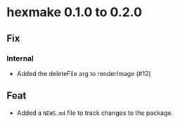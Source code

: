 # hexmake 0.1.0 to 0.2.0

## Fix

### Internal

- Added the deleteFile arg to renderImage (#12)

## Feat

* Added a `NEWS.md` file to track changes to the package.
